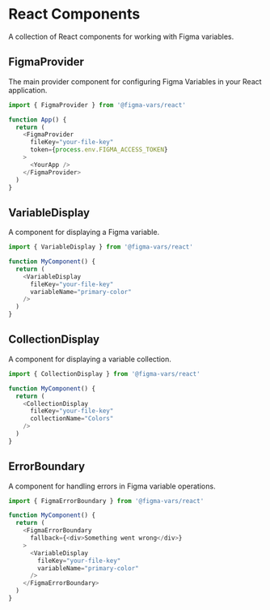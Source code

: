 # React Components

A collection of React components for working with Figma variables.

## FigmaProvider

The main provider component for configuring Figma Variables in your React application.

```typescript
import { FigmaProvider } from '@figma-vars/react'

function App() {
  return (
    <FigmaProvider
      fileKey="your-file-key"
      token={process.env.FIGMA_ACCESS_TOKEN}
    >
      <YourApp />
    </FigmaProvider>
  )
}
```

## VariableDisplay

A component for displaying a Figma variable.

```typescript
import { VariableDisplay } from '@figma-vars/react'

function MyComponent() {
  return (
    <VariableDisplay
      fileKey="your-file-key"
      variableName="primary-color"
    />
  )
}
```

## CollectionDisplay

A component for displaying a variable collection.

```typescript
import { CollectionDisplay } from '@figma-vars/react'

function MyComponent() {
  return (
    <CollectionDisplay
      fileKey="your-file-key"
      collectionName="Colors"
    />
  )
}
```

## ErrorBoundary

A component for handling errors in Figma variable operations.

```typescript
import { FigmaErrorBoundary } from '@figma-vars/react'

function MyComponent() {
  return (
    <FigmaErrorBoundary
      fallback={<div>Something went wrong</div>}
    >
      <VariableDisplay
        fileKey="your-file-key"
        variableName="primary-color"
      />
    </FigmaErrorBoundary>
  )
}
```

